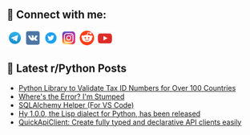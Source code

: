 ## 🔎 Connect with me:
[<img src="https://github.com/bullbesh/bullbesh/blob/main/images/Telegram.png" width="32" height="32" />](https://t.me/bullbesh)
[<img src="https://github.com/bullbesh/bullbesh/blob/main/images/VK.png" width="32" height="32" />](https://vk.com/bullbesh)
[<img src="https://github.com/bullbesh/bullbesh/blob/main/images/Twitter.png" width="32" height="32" />](https://twitter.com/bullbesh1)
[<img src="https://github.com/bullbesh/bullbesh/blob/main/images/Instagram.png" width="32" height="32" />](https://www.instagram.com/bullbesh)
[<img src="https://github.com/bullbesh/bullbesh/blob/main/images/Reddit.png" width="32" height="32" />](https://www.reddit.com/user/bullbesh)
[<img src="https://github.com/bullbesh/bullbesh/blob/main/images/YouTube.png" width="32" height="32" />](https://www.youtube.com/channel/UCtfjRs6uzgq5mfm8S06WTcg)

## 📕 Latest r/Python Posts
<!-- BLOG-POST-LIST:START -->
- [Python Library to Validate Tax ID Numbers for Over 100 Countries](https://www.reddit.com/r/Python/comments/1fmxt7p/python_library_to_validate_tax_id_numbers_for/)
- [Where&#39;s the Error? I&#39;m Stumped](https://www.reddit.com/r/Python/comments/1fmwgye/wheres_the_error_im_stumped/)
- [SQLAlchemy Helper &lpar;For VS Code&rpar;](https://www.reddit.com/r/Python/comments/1fmw77x/sqlalchemy_helper_for_vs_code/)
- [Hy 1.0.0, the Lisp dialect for Python, has been released](https://www.reddit.com/r/Python/comments/1fmur2b/hy_100_the_lisp_dialect_for_python_has_been/)
- [QuickApiClient: Create fully typed and declarative API clients easily](https://www.reddit.com/r/Python/comments/1fmqq70/quickapiclient_create_fully_typed_and_declarative/)
<!-- BLOG-POST-LIST:END -->

